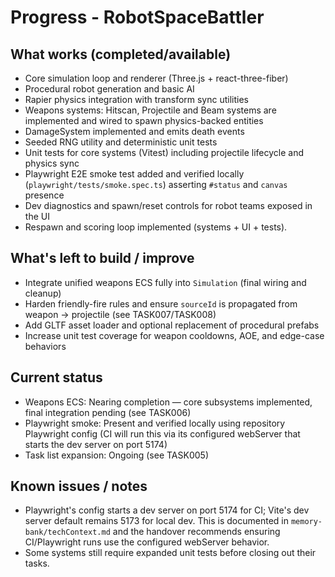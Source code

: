 
# Progress - RobotSpaceBattler

## What works (completed/available)

- Core simulation loop and renderer (Three.js + react-three-fiber)
- Procedural robot generation and basic AI
- Rapier physics integration with transform sync utilities
- Weapons systems: Hitscan, Projectile and Beam systems are implemented and wired to spawn physics-backed entities
- DamageSystem implemented and emits death events
- Seeded RNG utility and deterministic unit tests
- Unit tests for core systems (Vitest) including projectile lifecycle and physics sync
- Playwright E2E smoke test added and verified locally (`playwright/tests/smoke.spec.ts`) asserting `#status` and `canvas` presence
- Dev diagnostics and spawn/reset controls for robot teams exposed in the UI
- Respawn and scoring loop implemented (systems + UI + tests).
## What's left to build / improve

- Integrate unified weapons ECS fully into `Simulation` (final wiring and cleanup)
- Harden friendly-fire rules and ensure `sourceId` is propagated from weapon -> projectile (see TASK007/TASK008)
- Add GLTF asset loader and optional replacement of procedural prefabs
- Increase unit test coverage for weapon cooldowns, AOE, and edge-case behaviors

## Current status

- Weapons ECS: Nearing completion — core subsystems implemented, final integration pending (see TASK006)
- Playwright smoke: Present and verified locally using repository Playwright config (CI will run this via its configured webServer that starts the dev server on port 5174)
- Task list expansion: Ongoing (see TASK005)

## Known issues / notes

- Playwright's config starts a dev server on port 5174 for CI; Vite's dev server default remains 5173 for local dev. This is documented in `memory-bank/techContext.md` and the handover recommends ensuring CI/Playwright runs use the configured webServer behavior.
- Some systems still require expanded unit tests before closing out their tasks.



